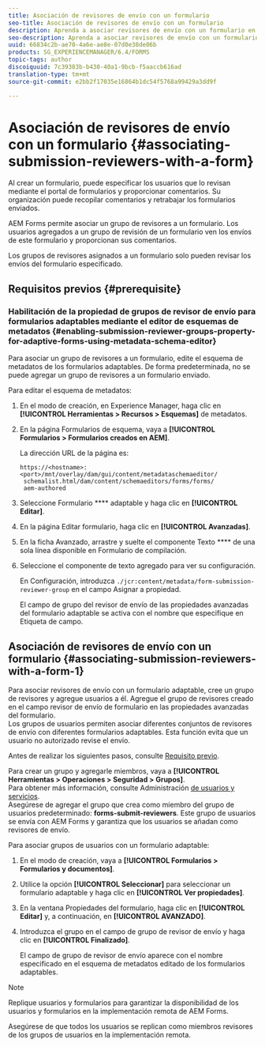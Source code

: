 ```yaml
---
title: Asociación de revisores de envío con un formulario
seo-title: Asociación de revisores de envío con un formulario
description: Aprenda a asociar revisores de envío con un formulario en AEM Forms. Los revisores asociados revisan un formulario enviado a través del portal de formularios.
seo-description: Aprenda a asociar revisores de envío con un formulario en AEM Forms. Los revisores asociados revisan un formulario enviado a través del portal de formularios.
uuid: 66834c2b-ae70-4a6e-ae8e-07d0e38de06b
products: SG_EXPERIENCEMANAGER/6.4/FORMS
topic-tags: author
discoiquuid: 7c39383b-b430-40a1-9bcb-f5aaccb616ad
translation-type: tm+mt
source-git-commit: e2bb2f17035e16864b1dc54f5768a99429a3dd9f

---
```



# Asociación de revisores de envío con un formulario {#associating-submission-reviewers-with-a-form}

Al crear un formulario, puede especificar los usuarios que lo revisan mediante el portal de formularios y proporcionar comentarios. Su organización puede recopilar comentarios y retrabajar los formularios enviados.

AEM Forms permite asociar un grupo de revisores a un formulario. Los usuarios agregados a un grupo de revisión de un formulario ven los envíos de este formulario y proporcionan sus comentarios.

Los grupos de revisores asignados a un formulario solo pueden revisar los envíos del formulario especificado.

## Requisitos previos {#prerequisite}

### Habilitación de la propiedad de grupos de revisor de envío para formularios adaptables mediante el editor de esquemas de metadatos {#enabling-submission-reviewer-groups-property-for-adaptive-forms-using-metadata-schema-editor}

Para asociar un grupo de revisores a un formulario, edite el esquema de metadatos de los formularios adaptables. De forma predeterminada, no se puede agregar un grupo de revisores a un formulario enviado.

Para editar el esquema de metadatos:

1. En el modo de creación, en Experience Manager, haga clic en **[!UICONTROL Herramientas > Recursos > Esquemas]** de metadatos.
1. En la página Formularios de esquema, vaya a **[!UICONTROL Formularios > Formularios creados en AEM]**.

   La dirección URL de la página es:

   ```
   https://<hostname>:<port>/mnt/overlay/dam/gui/content/metadataschemaeditor/
    schemalist.html/dam/content/schemaeditors/forms/forms/
    aem-authored
   ```

1. Seleccione Formulario **** adaptable y haga clic en **[!UICONTROL Editar]**.
1. En la página Editar formulario, haga clic en **[!UICONTROL Avanzadas]**.
1. En la ficha Avanzado, arrastre y suelte el componente Texto **** de una sola línea disponible en Formulario de compilación.
1. Seleccione el componente de texto agregado para ver su configuración.

   En Configuración, introduzca `./jcr:content/metadata/form-submission-reviewer-group` en el campo Asignar a propiedad.

   El campo de grupo del revisor de envío de las propiedades avanzadas del formulario adaptable se activa con el nombre que especifique en Etiqueta de campo.

## Asociación de revisores de envío con un formulario {#associating-submission-reviewers-with-a-form-1}

Para asociar revisores de envío con un formulario adaptable, cree un grupo de revisores y agregue usuarios a él. Agregue el grupo de revisores creado en el campo revisor de envío de formulario en las propiedades avanzadas del formulario.\
Los grupos de usuarios permiten asociar diferentes conjuntos de revisores de envío con diferentes formularios adaptables. Esta función evita que un usuario no autorizado revise el envío.

Antes de realizar los siguientes pasos, consulte [Requisito previo](/help/forms/using/adding-reviewers-form.md#prerequisite).

Para crear un grupo y agregarle miembros, vaya a **[!UICONTROL Herramientas > Operaciones > Seguridad > Grupos]**.\
Para obtener más información, consulte Administración [de usuarios y servicios](/help/sites-administering/security.md).\
Asegúrese de agregar el grupo que crea como miembro del grupo de usuarios predeterminado: **forms-submit-reviewers**. Este grupo de usuarios se envía con AEM Forms y garantiza que los usuarios se añadan como revisores de envío.

Para asociar grupos de usuarios con un formulario adaptable:

1. En el modo de creación, vaya a **[!UICONTROL Formularios > Formularios y documentos]**.
1. Utilice la opción **[!UICONTROL Seleccionar]** para seleccionar un formulario adaptable y haga clic en **[!UICONTROL Ver propiedades]**.
1. En la ventana Propiedades del formulario, haga clic en **[!UICONTROL Editar]** y, a continuación, en **[!UICONTROL AVANZADO]**.
1. Introduzca el grupo en el campo de grupo de revisor de envío y haga clic en **[!UICONTROL Finalizado]**.

   El campo de grupo de revisor de envío aparece con el nombre especificado en el esquema de metadatos editado de los formularios adaptables.

>[!NOTE]
>
>Replique usuarios y formularios para garantizar la disponibilidad de los usuarios y formularios en la implementación remota de AEM Forms.
>
>Asegúrese de que todos los usuarios se replican como miembros revisores de los grupos de usuarios en la implementación remota.

